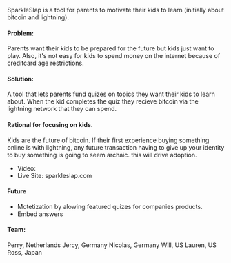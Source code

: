 SparkleSlap is a tool for parents to motivate their kids to learn (initially about bitcoin and lightning).

#### Problem:
Parents want their kids to be prepared for the future but kids just want to play.
Also, it's not easy for kids to spend money on the internet because of creditcard age restrictions.

#### Solution:
A tool that lets parents fund quizes on topics they want their kids to learn about. When the kid completes the quiz they recieve bitcoin via the lightning network that they can spend.

#### Rational for focusing on kids.
Kids are the future of bitcoin. If their first experience buying something online is with lightning, any future transaction having to give up your identity to buy something is going to seem archaic. this will drive adoption. 

* Video: 
* Live Site: sparkleslap.com


#### Future
* Motetization by alowing featured quizes for companies products.
* Embed answers 


#### Team:
Perry, Netherlands
Jercy, Germany
Nicolas, Germany
Will, US
Lauren, US
Ross, Japan


